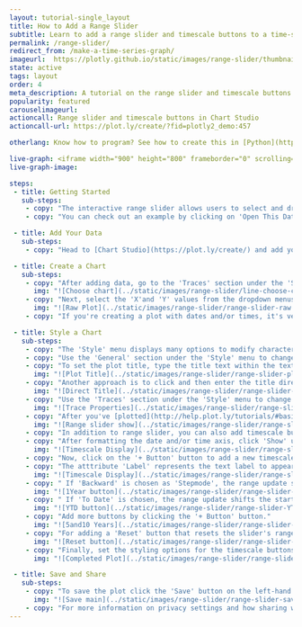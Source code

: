 ```yaml
---
layout: tutorial-single_layout
title: How to Add a Range Slider
subtitle: Learn to add a range slider and timescale buttons to a time-series chart using Plotly's Chart Studio.
permalink: /range-slider/
redirect_from: /make-a-time-series-graph/
imageurl:  https://plotly.github.io/static/images/range-slider/thumbnail.png
state: active
tags: layout
order: 4
meta_description: A tutorial on the range slider and timescale buttons in Chart Studio.
popularity: featured
carouselimageurl:
actioncall: Range slider and timescale buttons in Chart Studio
actioncall-url: https://plot.ly/create/?fid=plotly2_demo:457

otherlang: Know how to program? See how to create this in [Python](https://plot.ly/python/range-slider/) or [R](https://plot.ly/r/range-slider/).

live-graph: <iframe width="900" height="800" frameborder="0" scrolling="no" src="https://plot.ly/~plotly2_demo/457.embed"></iframe>
live-graph-image:

steps:
 - title: Getting Started
   sub-steps:
    - copy: "The interactive range slider allows users to select and drilldown into specific areas of the graph. It is a great way to display a specific range within your chart, especially for time series plots."
    - copy: "You can check out an example by clicking on 'Open This Data in Chart Studio' on the left-hand side. It'll open the plot and data fatured in this tutorial in Chart Studio."

 - title: Add Your Data
   sub-steps:
    - copy: "Head to [Chart Studio](https://plot.ly/create/) and add your data. You have the option of typing directly in the grid, uploading your file, or entering a URL of an online dataset. Chart Studio accepts .xls, .xlsx, or .csv files. For more information on how to enter your data, see [this](https://help.plot.ly/add-data-to-the-plotly-grid/) tutorial."

 - title: Create a Chart
   sub-steps:
    - copy: "After adding data, go to the 'Traces' section under the 'Structure' menu on the left-hand side. Choose the 'Type' of trace, then choose 'Line' under 'Simple' chart type."
      img: "![Choose chart](../static/images/range-slider/line-choose-chart.png)"
    - copy: "Next, select the 'X'and 'Y' values from the dropdown menus. This will add a raw line trace to the chart as seen below."
      img: "![Raw Plot](../static/images/range-slider/range-slider-raw.png)"
    - copy: "If you're creating a plot with dates and/or times, it's very important to format your data correctly, so make sure to check out [this page](http://help.plot.ly/date-format-and-time-series/) first."

 - title: Style a Chart
   sub-steps:
    - copy: "The 'Style' menu displays many options to modify characteristics of the overall chart layout or the individual traces. To see more options about styling the chart, visit the [style and layout](https://help.plot.ly/tutorials/#layout) section of the Chart Studio documentation."
    - copy: "Use the 'General' section under the 'Style' menu to change the general style properties such as plot background color, margin color and font sytlings and other layout properties."
    - copy: "To set the plot title, type the title text within the textbox provided under the 'Title' property."
      img: "![Plot Title](../static/images/range-slider/range-slider-plot-title.png)"
    - copy: "Another approach is to click and then enter the title directly on the plot interface. The same can be done for the axes title."
      img: "![Direct Title](../static/images/range-slider/range-slider-plot-title-direct.png)"
    - copy: "Use the 'Traces' section under the 'Style' menu to change the trace properties such as line color, width and shape."
      img: "![Trace Properties](../static/images/range-slider/range-slider-trace-properties.png)"
    - copy: "After you've [plotted](http://help.plot.ly/tutorials/#basic) and [styled](https://help.plot.ly/tutorials/#layout) your chart, you're ready to add the range slider to the chart. To do that, go to the 'Axes' section under the 'Style' menu and click 'Show' under the 'Range Slider' property. This will display the range slider under the plot and the style settings specific to the range slider under the property itself."
      img: "![Range slider show](../static/images/range-slider/range-slider-show.png)"
    - copy: "In addition to range slider, you can also add timescale button(s) to your chart. Timescale buttons, upon clicking them, allows you to display a specific range of the plot associated with that button. Please note that this property is only available when the date axis is properly formatted, refer to [this helpful page](https://help.plot.ly/date-format-and-time-series/) for more information on formatting dates in Chart Studio."
    - copy: "After formatting the date and/or time axis, click 'Show' under the 'Timescale Buttons' property in the same 'Axes' section. This will display the styling options for the timescale buttons which will be added next."
      img: "![Timescale Display](../static/images/range-slider/range-slider-timescale-display.png)"
    - copy: "Now, click on the '+ Button' button to add a new timescale button. This will display a panel containing the attributes associated with that timescale button: 'Label', 'Count', 'Step' and 'Stepmode'."
    - copy: "The atttribute 'Label' represents the text label to appear on the button, 'Count' represents the number of steps to take to update the range, 'Step' represents the unit of measurement, and 'Stepmode' allows to set the range update mode between 'Backward' and 'To Date'."
      img: "![Timescale Display](../static/images/range-slider/range-slider-timescale-button.png)"
    - copy: " If 'Backward' is chosen as 'Stepmode', the range update shifts the start of range back by 'Count' times 'Step'."
      img: "![1Year button](../static/images/range-slider/range-slider-1year-button.png)"
    - copy: " If 'To Date' is chosen, the range update shifts the start of range back to the first timestamp from 'Count' times 'Step' back. For example, with 'Step' set to 'Year' and count set to 1, the range update shifts the start of the range back to January 01 of the current year of the most recent date."
      img: "![YTD button](../static/images/range-slider/range-slider-YTD-button.png)"
    - copy: "Add more buttons by clicking the '+ Button' button."
      img: "![5and10 Years](../static/images/range-slider/range-slider-5and10yrs-button.png)"
    - copy: "For adding a 'Reset' button that resets the slider's range after you've clicked on a specific timescale button, set the 'Step' attribute to 'All' from the dropdown."
      img: "![Reset button](../static/images/range-slider/range-slider-reset-button.png)"
    - copy: "Finally, set the styling options for the timescale buttons via the attributes available below the button panels."
      img: "![Completed Plot](../static/images/range-slider/range-slider-final.png)"

 - title: Save and Share
   sub-steps:
    - copy: "To save the plot click the 'Save' button on the left-hand side. A save modal will appear, as seen below, where you can specify the filenames and privacy settings for your plot and data grid."
      img: "![Save main](../static/images/range-slider/range-slider-save-main.png)"
    - copy: "For more information on privacy settings and how sharing works, visit Chart Studio's [sharing tutorial](http://help.plot.ly/save-share-and-export-in-plotly/)."
---
```

